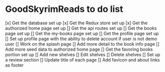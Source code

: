 # GoodSkyrimReads to do list

[x] Get the database set up
[x] Get the Redux store set up
[x] Get the authorized home page set up
[] Get the api routes set up
[] Get the books page set up
[] Get the my-books page set up
[] Get the profile page set up
  [] Set up profile page with the ability to delete account if user is not demo user
[] Work on the splash page
[] Add more detail to the book info page
[] Add more seed data to authorized home page
[] Get the favoring books portion set up
  [] Add new shelves
  [] Edit shelves
  [] Delete shelves
[] Set up a review section
[] Update title of each page
[] Add favicon and about links as footer
